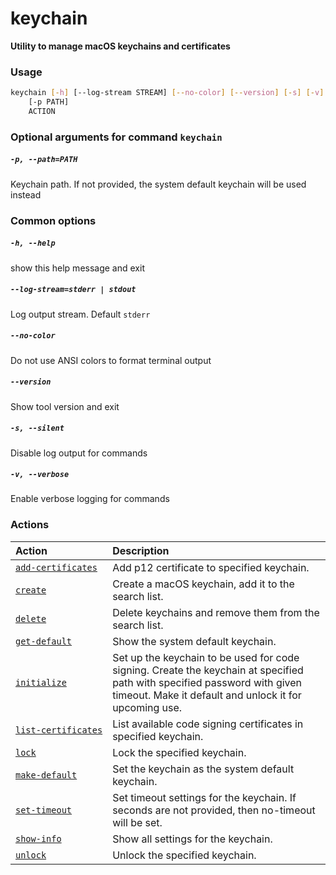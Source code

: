 
keychain
========


**Utility to manage macOS keychains and certificates**
### Usage
```bash
keychain [-h] [--log-stream STREAM] [--no-color] [--version] [-s] [-v]
    [-p PATH]
    ACTION
```
### Optional arguments for command `keychain`

##### `-p, --path=PATH`


Keychain path. If not provided, the system default keychain will be used instead
### Common options

##### `-h, --help`


show this help message and exit
##### `--log-stream=stderr | stdout`


Log output stream. Default `stderr`
##### `--no-color`


Do not use ANSI colors to format terminal output
##### `--version`


Show tool version and exit
##### `-s, --silent`


Disable log output for commands
##### `-v, --verbose`


Enable verbose logging for commands
### Actions

|Action|Description|
| :--- | :--- |
|[`add‑certificates`](add-certificates.md)|Add p12 certificate to specified keychain.|
|[`create`](create.md)|Create a macOS keychain, add it to the search list.|
|[`delete`](delete.md)|Delete keychains and remove them from the search list.|
|[`get‑default`](get-default.md)|Show the system default keychain.|
|[`initialize`](initialize.md)|Set up the keychain to be used for code signing. Create the keychain         at specified path with specified password with given timeout.         Make it default and unlock it for upcoming use.|
|[`list‑certificates`](list-certificates.md)|List available code signing certificates in specified keychain.|
|[`lock`](lock.md)|Lock the specified keychain.|
|[`make‑default`](make-default.md)|Set the keychain as the system default keychain.|
|[`set‑timeout`](set-timeout.md)|Set timeout settings for the keychain.         If seconds are not provided, then no-timeout will be set.|
|[`show‑info`](show-info.md)|Show all settings for the keychain.|
|[`unlock`](unlock.md)|Unlock the specified keychain.|
